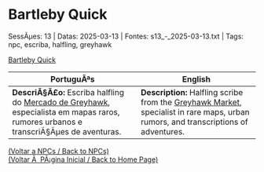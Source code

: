 ﻿
# Bartleby Quick

SessÃµes: 13 | Datas: 2025-03-13 | Fontes: s13_-_2025-03-13.txt | Tags: npc, escriba, halfling, greyhawk

[Bartleby Quick](bartleby_quick.png)

| PortuguÃªs | English |
|-----------|---------|
| **DescriÃ§Ã£o:** Escriba halfling do [Mercado de Greyhawk](mercado_de_greyhawk.md), especialista em mapas raros, rumores urbanos e transcriÃ§Ãµes de aventuras. | **Description:** Halfling scribe from the [Greyhawk Market](mercado_de_greyhawk.md), specialist in rare maps, urban rumors, and transcriptions of adventures. |

[(Voltar a NPCs / Back to NPCs)](npcs_list.md)  
[(Voltar Ã  PÃ¡gina Inicial / Back to Home Page)](../../home.md)


























